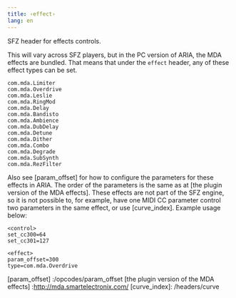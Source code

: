 ```yaml
---
title: ‹effect›
lang: en
---
```

SFZ header for effects controls.

This will vary across SFZ players, but in the PC version of ARIA,
the MDA effects are bundled. That means that under the `effect` header,
any of these effect types can be set.

```
com.mda.Limiter
com.mda.Overdrive
com.mda.Leslie
com.mda.RingMod
com.mda.Delay
com.mda.Bandisto
com.mda.Ambience
com.mda.DubDelay
com.mda.Detune
com.mda.Dither
com.mda.Combo
com.mda.Degrade
com.mda.SubSynth
com.mda.RezFilter
```

Also see [param_offset] for how to
configure the parameters for these effects in ARIA.
The order of the parameters is the same as at [the plugin version of the MDA effects].
These effects are not part of the SFZ engine, so it is not possible to, for
example, have one MIDI CC parameter control two parameters in the same effect,
or use [curve_index]. Example usage below:

```
<control>
set_cc300=64
set_cc301=127

<effect>
param_offset=300
type=com.mda.Overdrive
```

[param_offset] :/opcodes/param_offset
[the plugin version of the MDA effects] :http://mda.smartelectronix.com/
[curve_index]: /headers/curve
